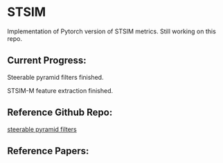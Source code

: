 # STSIM

Implementation of Pytorch version of STSIM metrics. Still working on this repo.


## Current Progress:
Steerable pyramid filters finished.

STSIM-M feature extraction finished.

## Reference Github Repo:
[steerable pyramid filters](https://github.com/LabForComputationalVision/pyPyrTools)

## Reference Papers:
